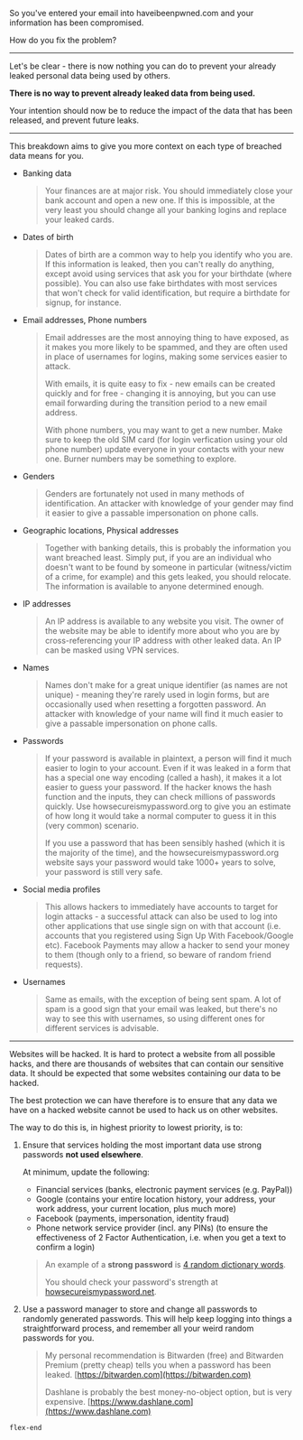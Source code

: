 <!-- post-title: So your data has been leaked. Now what? -->
<!-- post-timestamp: 1578065882250 -->

So you've entered your email into haveibeenpwned.com and your information has
been compromised.

How do you fix the problem?

---

Let's be clear - there is now nothing you can do to prevent your already leaked
personal data being used by others.

**There is no way to prevent already leaked data from being used.**

Your intention should now be to reduce the impact of the data that has been
released, and prevent future leaks.

---

This breakdown aims to give you more context on each type of breached data means
for you.

- Banking data

  > Your finances are at major risk. You should immediately close your bank
  > account and open a new one. If this is impossible, at the very least you
  > should change all your banking logins and replace your leaked cards.

- Dates of birth

  > Dates of birth are a common way to help you identify who you are. If this
  > information is leaked, then you can't really do anything, except avoid using
  > services that ask you for your birthdate (where possible). You can also use
  > fake birthdates with most services that won't check for valid
  > identification, but require a birthdate for signup, for instance.

- Email addresses, Phone numbers

  > Email addresses are the most annoying thing to have exposed, as it makes you
  > more likely to be spammed, and they are often used in place of usernames for
  > logins, making some services easier to attack.
  >
  > With emails, it is quite easy to fix - new emails can be created quickly and
  > for free - changing it is annoying, but you can use email forwarding during
  > the transition period to a new email address.
  >
  > With phone numbers, you may want to get a new number. Make sure to keep the
  > old SIM card (for login verfication using your old phone number) update
  > everyone in your contacts with your new one. Burner numbers may be something
  > to explore.

- Genders

  > Genders are fortunately not used in many methods of identification. An
  > attacker with knowledge of your gender may find it easier to give a passable
  > impersonation on phone calls.

- Geographic locations, Physical addresses

  > Together with banking details, this is probably the information you want
  > breached least. Simply put, if you are an individual who doesn't want to be
  > found by someone in particular (witness/victim of a crime, for example) and
  > this gets leaked, you should relocate. The information is available to
  > anyone determined enough.

- IP addresses

  > An IP address is available to any website you visit. The owner of the
  > website may be able to identify more about who you are by cross-referencing
  > your IP address with other leaked data. An IP can be masked using VPN
  > services.

- Names

  > Names don't make for a great unique identifier (as names are not unique) -
  > meaning they're rarely used in login forms, but are occasionally used when
  > resetting a forgotten password. An attacker with knowledge of your name will
  > find it much easier to give a passable impersonation on phone calls.

- Passwords

  > If your password is available in plaintext, a person will find it much
  > easier to login to your account. Even if it was leaked in a form that has a
  > special one way encoding (called a hash), it makes it a lot easier to guess
  > your password. If the hacker knows the hash function and the inputs, they
  > can check millions of passwords quickly. Use howsecureismypassword.org to
  > give you an estimate of how long it would take a normal computer to guess it
  > in this (very common) scenario.
  >
  > If you use a password that has been sensibly hashed (which it is the
  > majority of the time), and the howsecureismypassword.org website says your
  > password would take 1000+ years to solve, your password is still very safe.

- Social media profiles

  > This allows hackers to immediately have accounts to target for login
  > attacks - a successful attack can also be used to log into other
  > applications that use single sign on with that account (i.e. accounts that
  > you registered using Sign Up With Facebook/Google etc). Facebook Payments
  > may allow a hacker to send your money to them (though only to a friend, so
  > beware of random friend requests).

- Usernames
  > Same as emails, with the exception of being sent spam. A lot of spam is a
  > good sign that your email was leaked, but there's no way to see this with
  > usernames, so using different ones for different services is advisable.

---

Websites will be hacked. It is hard to protect a website from all possible
hacks, and there are thousands of websites that can contain our sensitive data.
It should be expected that some websites containing our data to be hacked.

The best protection we can have therefore is to ensure that any data we have on
a hacked website cannot be used to hack us on other websites.

The way to do this is, in highest priority to lowest priority, is to:

1. Ensure that services holding the most important data use strong passwords
   **not used elsewhere**.

   At minimum, update the following:

   - Financial services (banks, electronic payment services (e.g. PayPal))
   - Google (contains your entire location history, your address, your work
     address, your current location, plus much more)
   - Facebook (payments, impersonation, identity fraud)
   - Phone network service provider (incl. any PINs) (to ensure the
     effectiveness of 2 Factor Authentication, i.e. when you get a text to
     confirm a login)

   > An example of a **strong password** is
   > [4 random dictionary words](https://xkcd.com/936/).
   >
   > You should check your password's strength at
   > [howsecureismypassword.net](howsecureismypassword.net).

2. Use a password manager to store and change all passwords to randomly
   generated passwords. This will help keep logging into things a
   straightforward process, and remember all your weird random passwords for
   you.

   > My personal recommendation is Bitwarden (free) and Bitwarden Premium
   > (pretty cheap) tells you when a password has been leaked.
   > [https://bitwarden.com](https://bitwarden.com)
   >
   > Dashlane is probably the best money-no-object option, but is very
   > expensive. [https://www.dashlane.com](https://www.dashlane.com)

`flex-end`
